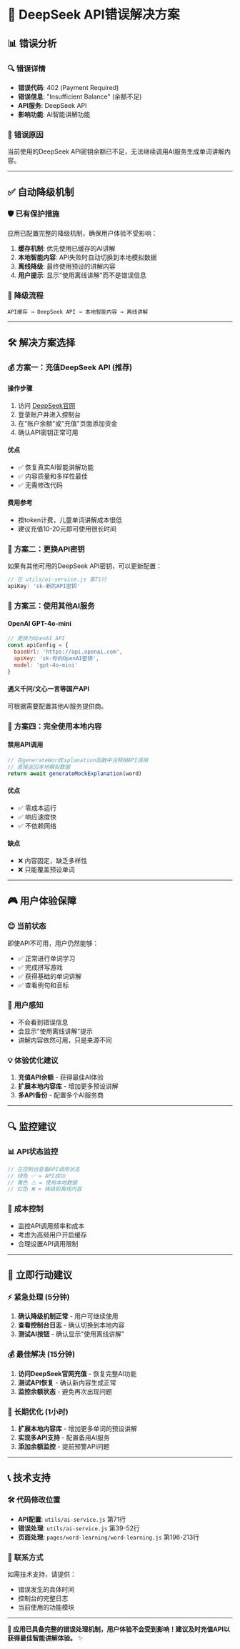 # 🚨 DeepSeek API错误解决方案

## 📊 **错误分析**

### 🔍 **错误详情**
- **错误代码**: 402 (Payment Required)
- **错误信息**: "Insufficient Balance" (余额不足)
- **API服务**: DeepSeek API
- **影响功能**: AI智能讲解功能

### 🎯 **错误原因**
当前使用的DeepSeek API密钥余额已不足，无法继续调用AI服务生成单词讲解内容。

---

## ✅ **自动降级机制**

### 🛡️ **已有保护措施**
应用已配置完整的降级机制，确保用户体验不受影响：

1. **缓存机制**: 优先使用已缓存的AI讲解
2. **本地智能内容**: API失败时自动切换到本地模拟数据
3. **离线降级**: 最终使用预设的讲解内容
4. **用户提示**: 显示"使用离线讲解"而不是错误信息

### 🔄 **降级流程**
```
API缓存 → DeepSeek API → 本地智能内容 → 离线讲解
```

---

## 🛠️ **解决方案选择**

### 💰 **方案一：充值DeepSeek API (推荐)**

#### **操作步骤**
1. 访问 [DeepSeek官网](https://platform.deepseek.com/)
2. 登录账户并进入控制台
3. 在"账户余额"或"充值"页面添加资金
4. 确认API密钥正常可用

#### **优点**
- ✅ 恢复真实AI智能讲解功能
- ✅ 内容质量和多样性最佳
- ✅ 无需修改代码

#### **费用参考**
- 按token计费，儿童单词讲解成本很低
- 建议充值10-20元即可使用很长时间

### 🔧 **方案二：更换API密钥**

如果有其他可用的DeepSeek API密钥，可以更新配置：

```javascript
// 在 utils/ai-service.js 第71行
apiKey: 'sk-新的API密钥'
```

### 📱 **方案三：使用其他AI服务**

#### **OpenAI GPT-4o-mini**
```javascript
// 更换为OpenAI API
const apiConfig = {
  baseUrl: 'https://api.openai.com',
  apiKey: 'sk-你的OpenAI密钥',
  model: 'gpt-4o-mini'
}
```

#### **通义千问/文心一言等国产API**
可根据需要配置其他AI服务提供商。

### 🎯 **方案四：完全使用本地内容**

#### **禁用API调用**
```javascript
// 在generateWordExplanation函数中注释掉API调用
// 直接返回本地模拟数据
return await generateMockExplanation(word)
```

#### **优点**
- ✅ 零成本运行
- ✅ 响应速度快
- ✅ 不依赖网络

#### **缺点**
- ❌ 内容固定，缺乏多样性
- ❌ 只能覆盖预设单词

---

## 🎮 **用户体验保障**

### 😊 **当前状态**
即使API不可用，用户仍然能够：
- ✅ 正常进行单词学习
- ✅ 完成拼写游戏
- ✅ 获得基础的单词讲解
- ✅ 查看例句和音标

### 📱 **用户感知**
- 不会看到错误信息
- 会显示"使用离线讲解"提示
- 讲解内容依然可用，只是来源不同

### 💡 **体验优化建议**
1. **充值API余额** - 获得最佳AI体验
2. **扩展本地内容库** - 增加更多预设讲解
3. **多API备份** - 配置多个AI服务商

---

## 🔍 **监控建议**

### 📊 **API状态监控**
```javascript
// 在控制台查看API调用状态
// 绿色 ✅ = API成功
// 黄色 ⚠️ = 使用本地数据  
// 红色 ❌ = 降级到离线内容
```

### 🎯 **成本控制**
- 监控API调用频率和成本
- 考虑为高频用户开启缓存
- 合理设置API调用限制

---

## 🚀 **立即行动建议**

### ⚡ **紧急处理 (5分钟)**
1. **确认降级机制正常** - 用户可继续使用
2. **查看控制台日志** - 确认切换到本地内容
3. **测试AI按钮** - 确认显示"使用离线讲解"

### 💰 **最佳解决 (15分钟)**
1. **访问DeepSeek官网充值** - 恢复完整AI功能
2. **测试API恢复** - 确认新内容生成正常
3. **监控余额状态** - 避免再次出现问题

### 🔧 **长期优化 (1小时)**
1. **扩展本地内容库** - 增加更多单词的预设讲解
2. **实现多API支持** - 配置备用AI服务
3. **添加余额监控** - 提前预警API问题

---

## 📞 **技术支持**

### 🛠️ **代码修改位置**
- **API配置**: `utils/ai-service.js` 第71行
- **错误处理**: `utils/ai-service.js` 第39-52行  
- **页面处理**: `pages/word-learning/word-learning.js` 第196-213行

### 📱 **联系方式**
如需技术支持，请提供：
- 错误发生的具体时间
- 控制台的完整日志
- 当前使用的功能模块

---

**🎊 应用已具备完整的错误处理机制，用户体验不会受到影响！建议及时充值API以获得最佳智能讲解体验。** ✨